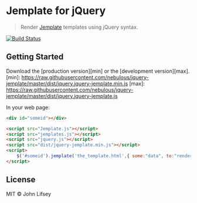 # Jemplate for jQuery

> Render [Jemplate](https://www.jemplate.net) templates using jQuery syntax.

[![Build Status](https://travis-ci.org/nebulous/jquery-jemplate.png)](https://travis-ci.org/nebulous/jquery-jemplate)

## Getting Started

Download the [production version][min] or the [development version][max].
[min]: https://raw.githubusercontent.com/nebulous/jquery-jemplate/master/dist/jquery.jquery-jemplate.min.js
[max]: https://raw.githubusercontent.com/nebulous/jquery-jemplate/master/dist/jquery.jquery-jemplate.js

In your web page:

```html
<div id="someid"></div>

<script src="Jemplate.js"></script>
<script src="jemplates.js"></script>
<script src="jquery.js"></script>
<script src="dist/jquery-jemplate.min.js"></script>
<script>
	$('#someid').jemplate('the_template.html',{ some:"data", to:"render", in:['the','template'] });
</script>
```


## License

MIT © John Lifsey
